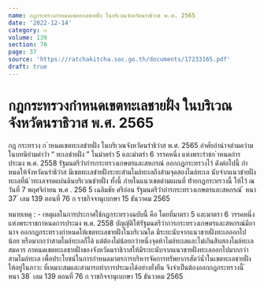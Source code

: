 ```yaml
---
name: กฎกระทรวงกำหนดเขตทะเลชายฝั่ง ในบริเวณจังหวัดนราธิวาส พ.ศ. 2565
date: '2022-12-14'
category: ก
volume: 139
section: 76
page: 37
source: 'https://ratchakitcha.soc.go.th/documents/17233165.pdf'
draft: true
---
```


# กฎกระทรวงกำหนดเขตทะเลชายฝั่ง ในบริเวณจังหวัดนราธิวาส พ.ศ. 2565

กฎ กระทรวง ก ําหนดเขตทะเลชํายฝั่ง ในบริเวณจังหวัดนรําธิวําส พ.ศ. 2565 อําศัยอํานําจตํามควํามในบทนิยํามคําว่ํา “ ทะเลชํายฝั่ง ” ในมําตรํา 5 และมําตรํา 6 วรรคหนึ่ง แห่งพระรําชก ําหนดกํารประมง พ.ศ. 2558 รัฐมนตรีว่ํากํารกระทรวงเกษตรและสหกรณ์ ออกกฎกระทรวงไว้ ดังต่อไปนี้ กําหนดให้จังหวัดนรําธิวําส มีเขตทะเลชํายฝั่งระยะสํามไมล์ทะเลถึงสํามจุดสองไมล์ทะเล นับจํากแนวชํายฝั่งทะเลที่น้ ําทะเลจรดแผ่นดินบริเวณชํายฝั่ง ทั้งนี้ ภํายในแนวเขตตํามแผนที่ ท้ํายกฎกระทรวงนี้ ให้ไว้ ณ วันที่ 7 พฤศจิกํายน พ.ศ . 256 5 เฉลิมชัย ศรีอ่อน รัฐมนตรีว่ํากํารกระทรวงเกษตรและสหกรณ์ ้ หนา 37 ่ เลม 139 ตอนที่ 76 ก ราชกิจจานุเบกษา 15 ธันวาคม 2565





หมายเหตุ : - เหตุผลในการประกาศใช้กฎกระทรวงฉบับนี้ คือ โดยที่มาตรา 5 และมาตรา 6 วรรคหนึ่ง แห่งพระราชกาหนดการประมง พ.ศ. 2558 บัญญัติให้รัฐมนตรีว่าการกระทรวงเกษตรและสหกรณ์มีอานาจ ออกกฎกระทรวงกำหนดให้เขตทะเลชายฝั่งในบริเวณใด มีระยะนับจากแนวชายฝั่งทะเลออกไปน้อย หรือมากกว่าสามไมล์ทะเลก็ได้ แต่ต้องไม่น้อยกว่าหนึ่งจุดห้าไมล์ทะเลและไม่เกินสิบสองไมล์ทะเล สมควร กาหนดเขตทะเลชายฝั่งของจังหวัดนราธิวาสให้มีระยะนับจากแนวชายฝั่งทะเลออกไปมากกว่าสามไมล์ทะเล เพื่อประโยชน์ในการกำหนดมาตรการบริหารจัดการทรัพยากรสัตว์น้ำในเขตทะเลชายฝั่งให้อยู่ในภาวะ ที่เหมาะสมและสามารถทำการประมงได้อย่างยั่งยืน จึงจำเป็นต้องออกกฎกระทรวงนี้ ้ หนา 38 ่ เลม 139 ตอนที่ 76 ก ราชกิจจานุเบกษา 15 ธันวาคม 2565
